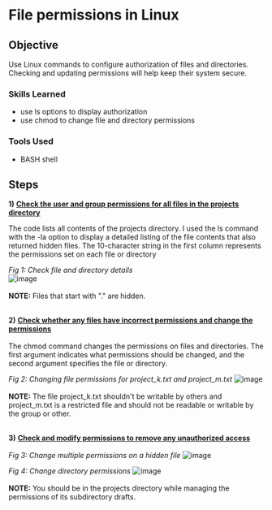 # File permissions in Linux

## Objective

Use Linux commands to configure authorization of files and directories. Checking and updating permissions will help keep their system secure.

### Skills Learned

- use ls options to display authorization
- use chmod to change file and directory permissions

### Tools Used

- BASH shell

## Steps

**1)** **<ins>Check the user and group permissions for all files in the projects directory</ins>**  

The code lists all contents of the projects directory. I used the ls command with the -la option to display a detailed listing of the file contents that also returned hidden files. The 10-character string in the first column represents the permissions set on each file or directory
<br/>

*Fig 1: Check file and directory details*  
![image](https://github.com/RyenHY/Linux/assets/161639514/8776f0ea-f835-4f45-b1e3-18b66c1d73bb)
<br/><br/>
**NOTE:** Files that start with "." are hidden. 
<br/><br/>



**2)** **<ins>Check whether any files have incorrect permissions and change the permissions</ins>**  
<br/>
The chmod command changes the permissions on files and directories. The first argument indicates what permissions should be changed, and the second argument specifies the file or directory.
<br/>

*Fig 2: Changing file permissions for project_k.txt and project_m.txt* 
![image](https://github.com/RyenHY/Linux/assets/161639514/88469e3b-7012-41d7-8fc0-abfbefb328e4)
<br/><br/>
**NOTE:** The file project_k.txt shouldn't be writable by others and project_m.txt is a restricted file and should not be readable or writable by the group or other.
<br/><br/>

**3)** **<ins>Check and modify permissions to remove any unauthorized access</ins>**  
<br/>
*Fig 3: Change multiple permissions on a hidden file* 
![image](https://github.com/RyenHY/Linux/assets/161639514/c49bed71-c4ce-48f5-a937-44f79ed97a24)

*Fig 4: Change directory permissions* 
![image](https://github.com/RyenHY/Linux/assets/161639514/429c14ac-87df-4dee-a28a-695d050dfef2)
<br/><br/>
**NOTE:** You should be in the projects directory while managing the permissions of its subdirectory drafts.

